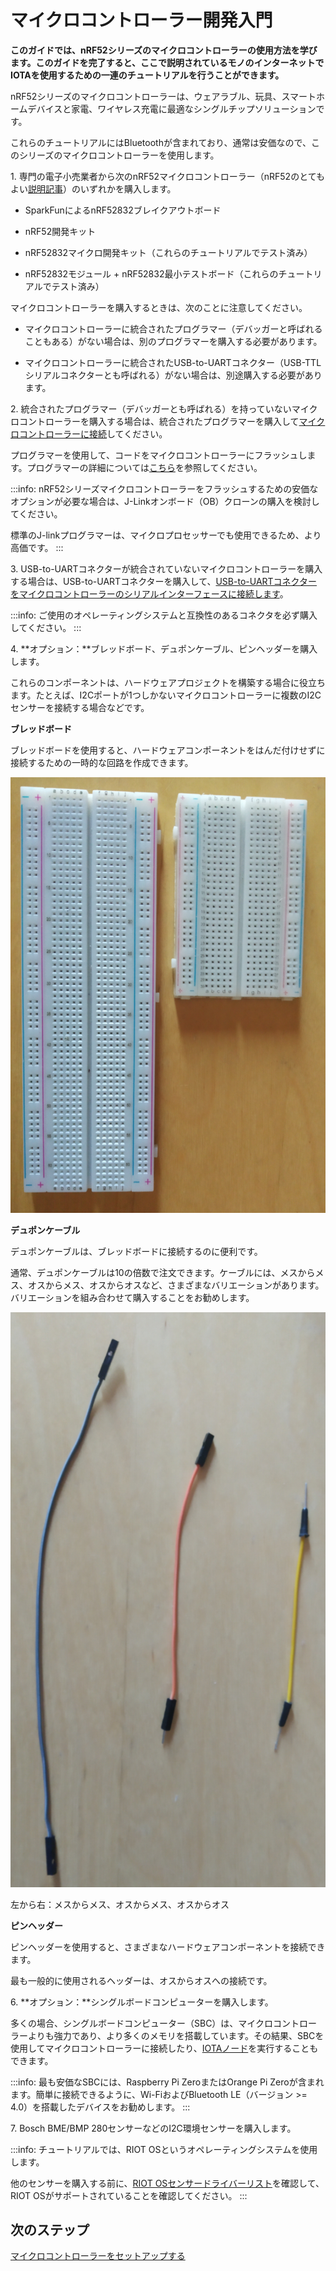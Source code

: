 # マイクロコントローラー開発入門
<!-- # Get started with microcontroller development -->

**このガイドでは、nRF52シリーズのマイクロコントローラーの使用方法を学びます。このガイドを完了すると、ここで説明されているモノのインターネットでIOTAを使用するための一連のチュートリアルを行うことができます。**
<!-- **In this guide, you learn how to get started with the nRF52 series of microcontrollers. When you've completed this guide, you'll be able to follow our series of tutorials for using IOTA on the Internet of Things.** -->

nRF52シリーズのマイクロコントローラーは、ウェアラブル、玩具、スマートホームデバイスと家電、ワイヤレス充電に最適なシングルチップソリューションです。
<!-- The nRF52 series of microcontrollers are an ideal single-chip solution for wearables, toys, smart home devices and appliances, and wireless charging. -->

これらのチュートリアルにはBluetoothが含まれており、通常は安価なので、このシリーズのマイクロコントローラーを使用します。
<!-- We use this series of microcontrollers in these tutorials because they include Bluetooth and are usually cheap. -->

1\. 専門の電子小売業者から次のnRF52マイクロコントローラー（nRF52のとてもよい[説明記事](https://shizuk.sakura.ne.jp/bluetooth/nrf52/overview.html)）のいずれかを購入します。
<!-- 1\. Buy one of the following nRF52 microcontrollers from a specialized electronic retailer -->

- SparkFunによるnRF52832ブレイクアウトボード
<!-- - nRF52832 breakout board by SparkFun -->
- nRF52開発キット
<!-- - nRF52 development kit -->
- nRF52832マイクロ開発キット（これらのチュートリアルでテスト済み）
<!-- - nRF52832 micro development kit (tested on these tutorials) -->
- nRF52832モジュール + nRF52832最小テストボード（これらのチュートリアルでテスト済み）
<!-- - nRF52832 module + nRF52832 minimum test board (tested on these tutorials) -->

マイクロコントローラーを購入するときは、次のことに注意してください。
<!-- When you buy a microcontroller, keep the following in mind: -->

- マイクロコントローラーに統合されたプログラマー（デバッガーと呼ばれることもある）がない場合は、別のプログラマーを購入する必要があります。
<!-- - If your microcontroller does not have an integrated programmer (sometimetimes called a debugger), you'll need to buy a separate one -->
- マイクロコントローラーに統合されたUSB-to-UARTコネクター（USB-TTLシリアルコネクターとも呼ばれる）がない場合は、別途購入する必要があります。
<!-- - If your microcontroller does not have an integrated USB-to-UART connector (sometimes called a USB to TTL serial connector), you'll need to buy a separate one -->

2\. 統合されたプログラマー（デバッガーとも呼ばれる）を持っていないマイクロコントローラーを購入する場合は、統合されたプログラマーを購入して[マイクロコントローラーに接続](../how-to-guides/connect-programmer.md)してください。
<!-- 2\. If you buy a microcontroller that doesn't have an integrated programmer (sometimes called a debugger), buy one and [connect it](../how-to-guides/connect-programmer.md). -->

プログラマーを使用して、コードをマイクロコントローラーにフラッシュします。プログラマーの詳細については[こちら](https://www.engineersgarage.com/tutorials/microcontroller-programmer-burner)を参照してください。
<!-- A programmer is used to flash the code onto the microcontroller. -->
<!-- [Read more about what a programmer is.](https://www.engineersgarage.com/tutorials/microcontroller-programmer-burner) -->

:::info:
nRF52シリーズマイクロコントローラーをフラッシュするための安価なオプションが必要な場合は、J-Linkオンボード（OB）クローンの購入を検討してください。

標準のJ-linkプログラマーは、マイクロプロセッサーでも使用できるため、より高価です。
:::
<!-- :::info: -->
<!-- If you want a cheap option for flashing an nRF52 series microcontroller, consider buying a J-Link on-board (OB) clone. -->

<!-- The standard J-link programmers are more expensive because they can also be used on microprocessors. -->
<!-- ::: -->

3\. USB-to-UARTコネクターが統合されていないマイクロコントローラーを購入する場合は、USB-to-UARTコネクターを購入して、[USB-to-UARTコネクターをマイクロコントローラーのシリアルインターフェースに接続します](../how-to-guides/connect-to-serial-interface.md)。
<!-- 3\. If you buy a microcontroller that doesn't have an integrated USB-to-UART connector, buy one and [use it to connect to your microcontroller's serial interface](../how-to-guides/connect-to-serial-interface.md). -->

:::info:
ご使用のオペレーティングシステムと互換性のあるコネクタを必ず購入してください。
:::
<!-- :::info: -->
<!-- Be sure to buy a connector that's compatible with your operating system. -->
<!-- ::: -->

4\. **オプション：**ブレッドボード、デュポンケーブル、ピンヘッダーを購入します。
<!-- 4\. **Optional:** Buy a breadboard, DuPont cables, and pin headers -->

これらのコンポーネントは、ハードウェアプロジェクトを構築する場合に役立ちます。たとえば、I2Cポートが1つしかないマイクロコントローラーに複数のI2Cセンサーを接続する場合などです。
<!-- These components are often useful when you're building hardware projects. -->
<!-- For example, if you want to connect more than one I2C sensor to a microcontoller that has only one I2C port. -->

**ブレッドボード**
<!-- **Breadboard** -->

ブレッドボードを使用すると、ハードウェアコンポーネントをはんだ付けせずに接続するための一時的な回路を作成できます。
<!-- A breadboard allows you to make temporary circuits for connecting hardware components without needing to solder them. -->

![breadboard](../images/breadboards.png)

**デュポンケーブル**
<!-- **DuPont cables** -->

デュポンケーブルは、ブレッドボードに接続するのに便利です。
<!-- DuPont cables are useful for plugging into a breadboard. -->

通常、デュポンケーブルは10の倍数で注文できます。ケーブルには、メスからメス、オスからメス、オスからオスなど、さまざまなバリエーションがあります。バリエーションを組み合わせて購入することをお勧めします。
<!-- You can usually order DuPont cables in multiples of 10, and they come in different variations such as female-to-female, male-to-female, and male-to-male. We recommended buying a mixture of variations. -->

![DuPoint cables](../images/dupont_cable.png)

左から右：メスからメス、オスからメス、オスからオス
<!-- From left to right: female-to-female, male-to-female, male-to-male -->

**ピンヘッダー**
<!-- **Pin headers** -->

ピンヘッダーを使用すると、さまざまなハードウェアコンポーネントを接続できます。
<!-- Pin headers allow you to connect your different hardware components. -->

最も一般的に使用されるヘッダーは、オスからオスへの接続です。
<!-- The most commonly used header has a male-to-male connection. -->

6\. **オプション：**シングルボードコンピューターを購入します。
<!-- 6\. **Optional:** Buy a single-board computer -->

多くの場合、シングルボードコンピューター（SBC）は、マイクロコントローラーよりも強力であり、より多くのメモリを搭載しています。その結果、SBCを使用してマイクロコントローラーに接続したり、[IOTAノード](root://ciri/0.1/how-to-guides/run-a-ciri-node-on-an-sbc.md)を実行することもできます。
<!-- A single-board computer (SBC) is often more powerful and has more memory than a microcontroller. As a result, you can use one to connect to your microcontroller or even to run an [IOTA node](root://ciri/0.1/how-to-guides/run-a-ciri-node-on-an-sbc.md). -->

:::info:
最も安価なSBCには、Raspberry Pi ZeroまたはOrange Pi Zeroが含まれます。簡単に接続できるように、Wi-FiおよびBluetooth LE（バージョン >= 4.0）を搭載したデバイスをお勧めします。
:::
<!-- :::info: -->
<!-- Some of the cheapest SBCs include the Raspberry Pi Zero or Orange Pi Zero. -->
<!-- We recommend a device with Wi-Fi and Bluetooth LE (version >= 4.0) so that you can easily connect to it. -->
<!-- ::: -->

7\. Bosch BME/BMP 280センサーなどのI2C環境センサーを購入します。
<!-- 7\. Buy an I2C environment sensor such as the Bosch BME/BMP 280 sensor -->

:::info:
チュートリアルでは、RIOT OSというオペレーティングシステムを使用します。

他のセンサーを購入する前に、[RIOT OSセンサードライバーリスト](http://riot-os.org/api/group__drivers__sensors.html)を確認して、RIOT OSがサポートされていることを確認してください。
:::
<!-- :::info: -->
<!-- We use an operating system called RIOT OS in our tutorials. -->

<!-- Before buying any other sensors, check the [RIOT OS sensor driver list](http://riot-os.org/api/group__drivers__sensors.html) to make sure that they are supported. -->
<!-- ::: -->

## 次のステップ
<!-- ## Next steps -->

[マイクロコントローラーをセットアップする](../how-to-guides/set-up-nrf52-microcontroller.md)
<!-- [Set up your microcontroller](../how-to-guides/set-up-nrf52-microcontroller.md). -->
